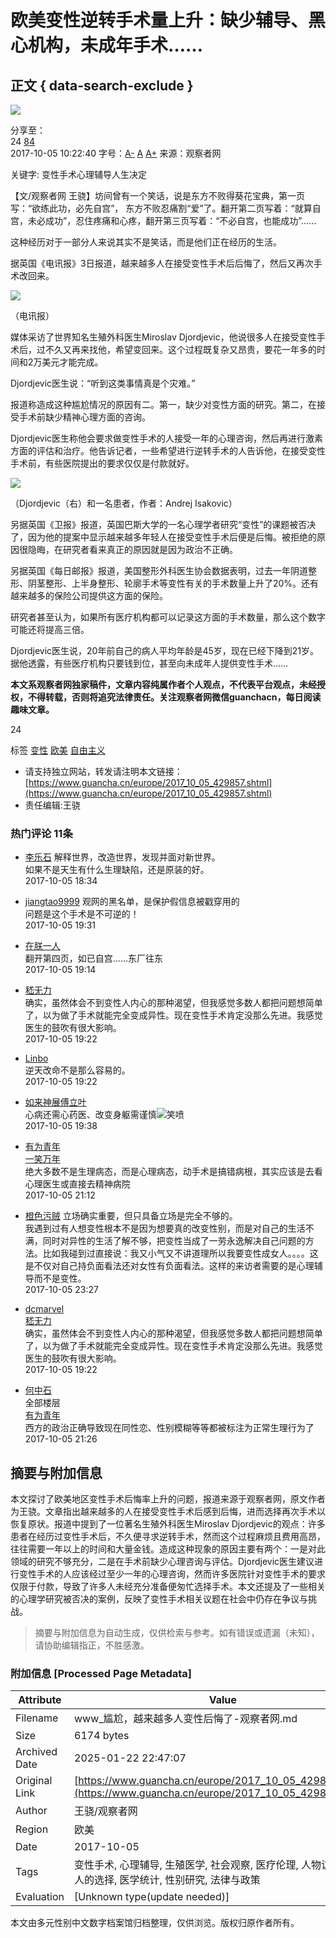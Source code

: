 # 欧美变性逆转手术量上升：缺少辅导、黑心机构，未成年手术……

## 正文 { data-search-exclude }


![](../images/mian-logo.png)

分享至：  
24 [84](#comment "查看评论")  
2017-10-05 10:22:40 字号：[A-](javascript:void(0);) [A](javascript:void(0);) [A+](javascript:void(0);) 来源：观察者网  

关键字: 变性手术心理辅导人生决定

【文/观察者网 王骁】坊间曾有一个笑话，说是东方不败得葵花宝典，第一页写：“欲练此功，必先自宫”， 东方不败忍痛割“爱”了。翻开第二页写着：“就算自宫，未必成功”，忍住疼痛和心疼，翻开第三页写着：“不必自宫，也能成功”……

这种经历对于一部分人来说其实不是笑话，而是他们正在经历的生活。

据英国《电讯报》3日报道，越来越多人在接受变性手术后后悔了，然后又再次手术改回来。

![](http://i.guancha.cn/news/2017/10/05/20171005082451799.jpg)  

（电讯报）

媒体采访了世界知名生殖外科医生Miroslav Djordjevic，他说很多人在接受变性手术后，过不久又再来找他，希望变回来。这个过程既复杂又昂贵，要花一年多的时间和2万美元才能完成。

Djordjevic医生说：“听到这类事情真是个灾难。”

报道称造成这种尴尬情况的原因有二。第一，缺少对变性方面的研究。第二，在接受手术前缺少精神心理方面的咨询。

Djordjevic医生称他会要求做变性手术的人接受一年的心理咨询，然后再进行激素方面的评估和治疗。他告诉记者，一些希望进行逆转手术的人告诉他，在接受变性手术前，有些医院提出的要求仅仅是付款就好。

![](http://i.guancha.cn/news/2017/10/05/20171005085951801.jpg)  

（Djordjevic（右）和一名患者，作者：Andrej Isakovic）

另据英国《卫报》报道，英国巴斯大学的一名心理学者研究“变性”的课题被否决了，因为他的提案中显示越来越多年轻人在接受变性手术后便是后悔。被拒绝的原因很隐晦，在研究者看来真正的原因就是因为政治不正确。

另据英国《每日邮报》报道，美国整形外科医生协会数据表明，过去一年阴道整形、阴茎整形、上半身整形、轮廓手术等变性有关的手术数量上升了20%。还有越来越多的保险公司提供这方面的保险。

研究者甚至认为，如果所有医疗机构都可以记录这方面的手术数量，那么这个数字可能还将提高三倍。

Djordjevic医生说，20年前自己的病人平均年龄是45岁，现在已经下降到21岁。据他透露，有些医疗机构只要钱到位，甚至向未成年人提供变性手术……

**本文系观察者网独家稿件，文章内容纯属作者个人观点，不代表平台观点，未经授权，不得转载，否则将追究法律责任。关注观察者网微信guanchacn，每日阅读趣味文章。**

24

标签 [变性](../search/?k=%E5%8F%98%E6%80%A7) [欧美](../search/?k=%E6%AC%A7%E7%BE%8E) [自由主义](../search/?k=%E8%87%AA%E7%94%B1%E4%B8%BB%E4%B9%89)

- 请支持独立网站，转发请注明本文链接：[https://www.guancha.cn/europe/2017_10_05_429857.shtml](https://www.guancha.cn/europe/2017_10_05_429857.shtml)
- 责任编辑:王骁

### 热门评论 11条

- [李乐石](https://user.guancha.cn/user/personal-homepage?uid=13687) 解释世界，改造世界，发现并面对新世界。  
如果不是天生有什么生理缺陷，还是原装的好。  
2017-10-05 18:34

- [jiangtao9999](https://user.guancha.cn/user/personal-homepage?uid=114388) 观网的黑名单，是保护假信息被戳穿用的  
问题是这个手术是不可逆的！  
2017-10-05 19:31

- [在朕一人](https://user.guancha.cn/user/personal-homepage?uid=191252)  
翻开第四页，如已自宫……东厂往东  
2017-10-05 19:14

- [嵇无力](https://user.guancha.cn/user/personal-homepage?uid=122234)  
确实，虽然体会不到变性人内心的那种渴望，但我感觉多数人都把问题想简单了，以为做了手术就能完全变成异性。现在变性手术肯定没那么先进。我感觉医生的鼓吹有很大影响。  
2017-10-05 19:22

- [Linbo](https://user.guancha.cn/user/personal-homepage?uid=5007)  
逆天改命不是那么容易的。  
2017-10-05 19:22

- [如来神展傅立叶](https://user.guancha.cn/user/personal-homepage?uid=79165)  
心病还需心药医、改变身躯需谨慎![笑喷](http://user.guancha.cn/static/imgs/smiles/1/kbsa_thumb.gif)  
2017-10-05 19:38

- [有为青年](https://user.guancha.cn/user/personal-homepage?uid=15045)  
[一笑万年](https://user.guancha.cn/user/personal-homepage?uid=156999)  
绝大多数不是生理病态，而是心理病态，动手术是搞错病根，其实应该是去看心理医生或直接去精神病院  
2017-10-05 21:12

- [橙色污贼](https://user.guancha.cn/user/personal-homepage?uid=75282) 立场确实重要，但只具备立场是完全不够的。  
我遇到过有人想变性根本不是因为想要真的改变性别，而是对自己的生活不满，同时对异性的生活了解不够，把变性当成了一劳永逸解决自己问题的方法。比如我碰到过直接说：我又小气又不讲道理所以我要变性成女人。。。。这是不仅对自己持负面看法还对女性有负面看法。这样的来访者需要的是心理辅导而不是变性。  
2017-10-05 23:27

- [dcmarvel](https://user.guancha.cn/user/personal-homepage?uid=9983)  
[嵇无力](https://user.guancha.cn/user/personal-homepage?uid=122234)  
确实，虽然体会不到变性人内心的那种渴望，但我感觉多数人都把问题想简单了，以为做了手术就能完全变成异性。现在变性手术肯定没那么先进。我感觉医生的鼓吹有很大影响。  
2017-10-05 19:22

- [何中石](https://user.guancha.cn/user/personal-homepage?uid=43599)  
全部楼层  
[有为青年](https://user.guancha.cn/user/personal-homepage?uid=15045)  
西方的政治正确导致现在同性恋、性别模糊等等都被标注为正常生理行为了  
2017-10-05 21:26
<!-- tcd_original_link https://www.guancha.cn/europe/2017_10_05_429857.shtml -->


## 摘要与附加信息

<!-- tcd_abstract -->
本文探讨了欧美地区变性手术后悔率上升的问题，报道来源于观察者网，原文作者为王骁。文章指出越来越多的人在接受变性手术后感到后悔，进而选择再次手术以恢复原状。报道中提到了一位著名生殖外科医生Miroslav Djordjevic的观点：许多患者在经历过变性手术后，不久便寻求逆转手术，然而这个过程麻烦且费用高昂，往往需要一年以上的时间和大量金钱。造成这种现象的原因主要有两个：一是对此领域的研究不够充分，二是在手术前缺少心理咨询与评估。Djordjevic医生建议进行变性手术的人应该经过至少一年的心理咨询，然而许多医院针对变性手术的要求仅限于付款，导致了许多人未经充分准备便匆忙选择手术。本文还提及了一些相关的心理学研究被否决的案例，反映了变性手术相关议题在社会中仍存在争议与挑战。
<!-- tcd_abstract_end -->

> 摘要与附加信息为自动生成，仅供检索与参考。如有错误或遗漏（未知），请协助编辑指正，不胜感激。

### 附加信息 [Processed Page Metadata]

| Attribute       | Value                                  |
|-----------------|----------------------------------------|
| Filename        | www_尴尬，越来越多人变性后悔了-观察者网.md                             |
| Size            | 6174 bytes                           |
| Archived Date   | 2025-01-22 22:47:07                             |
| Original Link   | [https://www.guancha.cn/europe/2017_10_05_429857.shtml](https://www.guancha.cn/europe/2017_10_05_429857.shtml)                       |
| Author          | 王骁/观察者网                               |
| Region          | 欧美                               |
| Date            | 2017-10-05                                 |
| Tags            | 变性手术, 心理辅导, 生殖医学, 社会观察, 医疗伦理, 人物访谈, 年轻人的选择, 医学统计, 性别研究, 法律与政策                                 |
| Evaluation            | [Unknown type(update needed)]                                 |
<!-- tcd_table_end -->

本文由多元性别中文数字档案馆归档整理，仅供浏览。版权归原作者所有。
